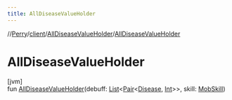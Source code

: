```yaml
---
title: AllDiseaseValueHolder
---
```

//[Perry](../../../index.html)/[client](../index.html)/[AllDiseaseValueHolder](index.html)/[AllDiseaseValueHolder](-all-disease-value-holder.html)



# AllDiseaseValueHolder



[jvm]\
fun [AllDiseaseValueHolder](-all-disease-value-holder.html)(debuff: [List](https://kotlinlang.org/api/latest/jvm/stdlib/kotlin.collections/-list/index.html)<[Pair](https://kotlinlang.org/api/latest/jvm/stdlib/kotlin/-pair/index.html)<[Disease](../-disease/index.html), [Int](https://kotlinlang.org/api/latest/jvm/stdlib/kotlin/-int/index.html)>>, skill: [MobSkill](../../server.life/-mob-skill/index.html))




